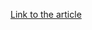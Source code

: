 [Link to the article](https://blog.eclecticiq.com/eclecticiq-monthly-vulnerability-trend-report-may-2020?hsLang=en)
